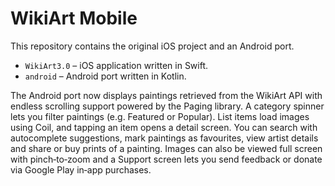 # WikiArt Mobile

This repository contains the original iOS project and an Android port.

* `WikiArt3.0` – iOS application written in Swift.
* `android` – Android port written in Kotlin.

The Android port now displays paintings retrieved from the WikiArt API with
endless scrolling support powered by the Paging library. A category spinner
lets you filter paintings (e.g. Featured or Popular). List items load images
using Coil, and tapping an item opens a detail screen. You can search with
autocomplete suggestions, mark paintings as favourites, view artist details and
share or buy prints of a painting. Images can also be viewed full screen with
pinch‑to‑zoom and a Support screen lets you send feedback or donate via
Google Play in‑app purchases.
